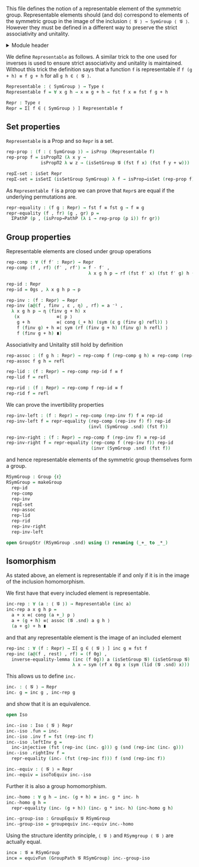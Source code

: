 This file defines the notion of a representable element of the symmetric group. Representable elements should (and do) correspond to elements of the symmetric group in the image of the inclusion `⟨ 𝓖 ⟩ → SymGroup ⟨ 𝓖 ⟩`. However they must be defined in a different way to preserve the strict associativity and unitality.

<details>
<summary>Module header</summary>

```agda
{-# OPTIONS --safe --cubical #-}

open import Cubical.Algebra.Group

module Groups.Symmetric.Representable {ℓ} (𝓖 : Group {ℓ}) where

open import Cubical.Data.Sigma
open import Cubical.Data.Vec
open import Cubical.Foundations.Equiv
open import Cubical.Foundations.HLevels
open import Cubical.Foundations.Isomorphism
open import Cubical.Foundations.Prelude
open import Cubical.Foundations.SIP
open import Cubical.Functions.FunExtEquiv
open import Groups.Function.Inverse
open import Groups.Symmetric
open import Groups.Symmetric.Inclusion 𝓖

open GroupStr (𝓖 .snd) using (_+_;0g;-_)
open GroupStr (SymGroup .snd) using () renaming (_+_ to _·_; 0g to 0gs; -_ to _⁻¹)
open GroupStr hiding (_+_;0g;-_)
```

</details>

We define `Representable` as follows. A similar trick to the one used for inverses is used to ensure strict associativity and unitality is maintained. Without this trick the definition says that a function `f` is representable if `f (g + h) ≡ f g + h` for all `g h ∈ ⟨ 𝓖 ⟩`.

```agda
Representable : ⟨ SymGroup ⟩ → Type ℓ
Representable f = ∀ x g h → x ≡ g + h → fst f x ≡ fst f g + h

Repr : Type ℓ
Repr = Σ[ f ∈ ⟨ SymGroup ⟩ ] Representable f
```

## Set properties

`Representable` is a Prop and so `Repr` is a set.

```agda
rep-prop : (f : ⟨ SymGroup ⟩) → isProp (Representable f)
rep-prop f = isPropΠ2 (λ x y →
             isPropΠ2 λ w z → (isSetGroup 𝓖 (fst f x) (fst f y + w)))

repΣ-set : isSet Repr
repΣ-set = isSetΣ (isSetGroup SymGroup) λ f → isProp→isSet (rep-prop f)
```

As `Representable f` is a prop we can prove that `Repr`s are equal if the underlying permutations are.

```agda
repr-equality : (f g : Repr) → fst f ≡ fst g → f ≡ g
repr-equality (f , fr) (g , gr) p =
  ΣPathP (p , (isProp→PathP (λ i → rep-prop (p i)) fr gr))
```

## Group properties

Representable elements are closed under group operations

```agda
rep-comp : ∀ (f f′ : Repr) → Repr
rep-comp (f , rf) (f′ , rf′) = f · f′ ,
                               λ x g h p → rf (fst f′ x) (fst f′ g) h (rf′ x g h p)

rep-id : Repr
rep-id = 0gs , λ x g h p → p

rep-inv : (f : Repr) → Repr
rep-inv (a@(f , finv , ε , η) , rf) = a ⁻¹ ,
  λ x g h p → η (finv g + h) x
   (x              ≡⟨ p ⟩
    g + h          ≡⟨ cong (_+ h) (sym (ε g (finv g) refl)) ⟩
    f (finv g) + h ≡⟨ sym (rf (finv g + h) (finv g) h refl) ⟩
    f (finv g + h) ∎)
```

Associativity and Unitality still hold by definition

```agda
rep-assoc : (f g h : Repr) → rep-comp f (rep-comp g h) ≡ rep-comp (rep-comp f g) h
rep-assoc f g h = refl

rep-lid : (f : Repr) → rep-comp rep-id f ≡ f
rep-lid f = refl

rep-rid : (f : Repr) → rep-comp f rep-id ≡ f
rep-rid f = refl
```

We can prove the invertibility properties

```agda
rep-inv-left : (f : Repr) → rep-comp (rep-inv f) f ≡ rep-id
rep-inv-left f = repr-equality (rep-comp (rep-inv f) f) rep-id
                               (invl (SymGroup .snd) (fst f))

rep-inv-right : (f : Repr) → rep-comp f (rep-inv f) ≡ rep-id
rep-inv-right f = repr-equality (rep-comp f (rep-inv f)) rep-id
                                (invr (SymGroup .snd) (fst f))
```

and hence representable elements of the symmetric group themselves form a group.

```agda
RSymGroup : Group {ℓ}
RSymGroup = makeGroup
  rep-id
  rep-comp
  rep-inv
  repΣ-set
  rep-assoc
  rep-lid
  rep-rid
  rep-inv-right
  rep-inv-left

open GroupStr (RSymGroup .snd) using () renaming (_+_ to _*_)
```

## Isomorphism

As stated above, an element is representable if and only if it is in the image of the inclusion homomorphism.

We first have that every included element is representable.

```agda
inc-rep : ∀ (a : ⟨ 𝓖 ⟩) → Representable (inc a)
inc-rep a x g h p =
  a + x ≡⟨ cong (a +_) p ⟩
  a + (g + h) ≡⟨ assoc (𝓖 .snd) a g h ⟩
  (a + g) + h ∎
```
and that any representable element is the image of an included element
```agda
rep-inc : ∀ (f : Repr) → Σ[ g ∈ ⟨ 𝓖 ⟩ ] inc g ≡ fst f
rep-inc (a@(f , rest) , rf) = (f 0g) ,
  inverse-equality-lemma (inc (f 0g)) a (isSetGroup 𝓖) (isSetGroup 𝓖)
                         λ x → sym (rf x 0g x (sym (lid (𝓖 .snd) x)))
```

This allows us to define `incᵣ`

```agda
incᵣ : ⟨ 𝓖 ⟩ → Repr
incᵣ g = inc g , inc-rep g
```

and show that it is an equivalence.

```agda
open Iso

incᵣ-iso : Iso ⟨ 𝓖 ⟩ Repr
incᵣ-iso .fun = incᵣ
incᵣ-iso .inv f = fst (rep-inc f)
incᵣ-iso .leftInv g =
  inc-injective (fst (rep-inc (incᵣ g))) g (snd (rep-inc (incᵣ g)))
incᵣ-iso .rightInv f =
  repr-equality (incᵣ (fst (rep-inc f))) f (snd (rep-inc f))

incᵣ-equiv : ⟨ 𝓖 ⟩ ≃ Repr
incᵣ-equiv = isoToEquiv incᵣ-iso
```

Further it is also a group homomorphism.

```agda
incᵣ-homo : ∀ g h → incᵣ (g + h) ≡ incᵣ g * incᵣ h
incᵣ-homo g h =
  repr-equality (incᵣ (g + h)) (incᵣ g * incᵣ h) (inc-homo g h)

incᵣ-group-iso : GroupEquiv 𝓖 RSymGroup
incᵣ-group-iso = groupequiv incᵣ-equiv incᵣ-homo
```

Using the structure identity principle, `⟨ 𝓖 ⟩` and `RSymgroup ⟨ 𝓖 ⟩` are actually equal.

```agda
inc≡ : 𝓖 ≡ RSymGroup
inc≡ = equivFun (GroupPath 𝓖 RSymGroup) incᵣ-group-iso
```
